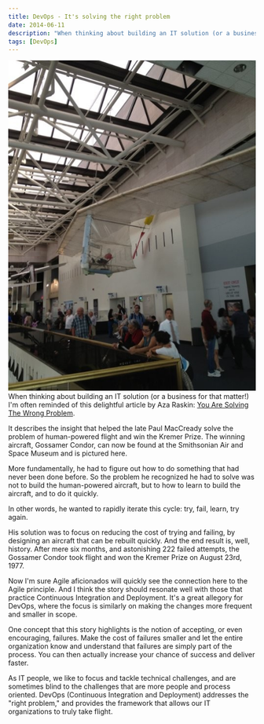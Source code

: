 ```yaml
---
title: DevOps - It's solving the right problem
date: 2014-06-11
description: "When thinking about building an IT solution (or a business for that matter!) I'm often reminded of this delightful article by Aza Raskin: You Are Solving The Wrong Problem."
tags: [DevOps]
---
```

![](condor.jpeg)
When thinking about building an IT solution (or a business for that matter!) I'm often reminded of this delightful article by Aza Raskin: [You Are Solving The Wrong Problem](https://uxmag.com/articles/you-are-solving-the-wrong-problem).

It describes the insight that helped the late Paul MacCready solve the problem of human-powered flight and win the Kremer Prize. The winning aircraft, Gossamer Condor, can now be found at the Smithsonian Air and Space Museum and is pictured here.

More fundamentally, he had to figure out how to do something that had never been done before. So the problem he recognized he had to solve was not to build the human-powered aircraft, but to how to learn to build the aircraft, and to do it quickly.

In other words, he wanted to rapidly iterate this cycle: try, fail, learn, try again.

His solution was to focus on reducing the cost of trying and failing, by designing an aircraft that can be rebuilt quickly. And the end result is, well, history. After mere six months, and astonishing 222 failed attempts, the Gossamer Condor took flight and won the Kremer Prize on August 23rd, 1977.

Now I'm sure Agile aficionados will quickly see the connection here to the Agile principle. And I think the story should resonate well with those that practice Continuous Integration and Deployment. It's a great allegory for DevOps, where the focus is similarly on making the changes more frequent and smaller in scope.

One concept that this story highlights is the notion of accepting, or even encouraging, failures. Make the cost of failures smaller and let the entire organization know and understand that failures are simply part of the process. You can then actually increase your chance of success and deliver faster.

As IT people, we like to focus and tackle technical challenges, and are sometimes blind to the challenges that are more people and process oriented. DevOps (Continuous Integration and Deployment) addresses the "right problem," and provides the framework that allows our IT organizations to truly take flight.

